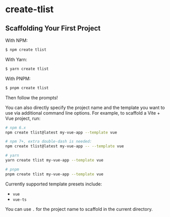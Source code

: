 # create-tlist

## Scaffolding Your First Project

With NPM:

```bash
$ npm create tlist
```

With Yarn:

```bash
$ yarn create tlist
```

With PNPM:

```bash
$ pnpm create tlist
```

Then follow the prompts!

You can also directly specify the project name and the template you want to use via additional command line options. For example, to scaffold a Vite + Vue project, run:

```bash
# npm 6.x
npm create tlist@latest my-vue-app --template vue

# npm 7+, extra double-dash is needed:
npm create tlist@latest my-vue-app -- --template vue

# yarn
yarn create tlist my-vue-app --template vue

# pnpm
pnpm create tlist my-vue-app --template vue
```

Currently supported template presets include:

- `vue`
- `vue-ts`

You can use `.` for the project name to scaffold in the current directory.